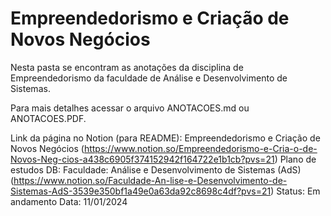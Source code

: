 # Empreendedorismo e Criação de Novos Negócios

Nesta pasta se encontram as anotações da disciplina de Empreendedorismo da faculdade de Análise e Desenvolvimento de Sistemas.

Para mais detalhes acessar o arquivo ANOTACOES.md ou ANOTACOES.PDF.

Link da página no Notion (para README): Empreendedorismo e Criação de Novos Negócios (<https://www.notion.so/Empreendedorismo-e-Cria-o-de-Novos-Neg-cios-a438c6905f374152942f164722e1b1cb?pvs=21>)
Plano de estudos DB: Faculdade: Análise e Desenvolvimento de Sistemas (AdS) (<https://www.notion.so/Faculdade-An-lise-e-Desenvolvimento-de-Sistemas-AdS-3539e350bf1a49e0a63da92c8698c4df?pvs=21>)
Status: Em andamento
Data: 11/01/2024
